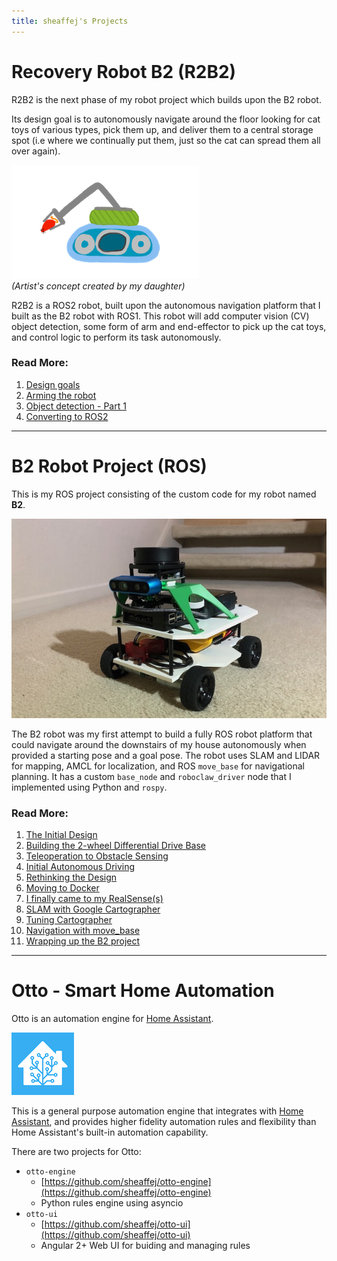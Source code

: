 ```yaml
---
title: sheaffej's Projects
---
```


# Recovery Robot B2 (R2B2)

R2B2 is the next phase of my robot project which builds upon the B2 robot. 

Its design goal is to autonomously navigate around the floor looking for cat toys of various types, pick them up, and deliver them to a central storage spot (i.e where we continually put them, just so the cat can spread them all over again).

![](r2b2/images/r2b2-artists-concept.png)  
_(Artist's concept created by my daughter)_

R2B2 is a ROS2 robot, built upon the autonomous navigation platform that I built as the B2 robot with ROS1. This robot will add computer vision (CV) object detection, some form of arm and end-effector to pick up the cat toys, and control logic to perform its task autonomously.

### Read More:
1. [Design goals](r2b2/initial-design/design-goals)
2. [Arming the robot](r2b2/initial-design/arming-the-robot)
3. [Object detection - Part 1](r2b2/initial-design/yolo-obj-detection-1)
4. [Converting to ROS2](r2b2/conversion/roboclaw-and-base)

---

# B2 Robot Project (ROS)

This is my ROS project consisting of the custom code for my robot named **B2**.

![](b2/images/b2_oct_2020_400px.jpeg)

The B2 robot was my first attempt to build a fully ROS robot platform that could navigate around the downstairs of my house autonomously when provided a starting pose and a goal pose. The robot uses SLAM and LIDAR for mapping, AMCL for localization, and ROS `move_base` for navigational planning. It has a custom `base_node` and `roboclaw_driver` node that I implemented using Python and `rospy`.

### Read More:
1. [The Initial Design](b2/2wd-base/InitialDesign)
2. [Building the 2-wheel Differential Drive Base](b2/2wd-base/Building-the-Drive-Base)
3. [Teleoperation to Obstacle Sensing](b2/2wd-base/Teleoperation-to-Obstacle-Sensing)
4. [Initial Autonomous Driving](b2/2wd-base/Initial-Autonomous-Driving)
5. [Rethinking the Design](b2/4wd-base/rethinking-the-design)
6. [Moving to Docker](b2/4wd-base/moving-to-docker)
7. [I finally came to my RealSense(s)](b2/4wd-base/intel-realsense)
8. [SLAM with Google Cartographer](b2/slam/slam-with-cartographer)
9. [Tuning Cartographer](/b2/slam/tuning-cartographer)
10. [Navigation with move_base](/b2/nav/nav-with-move_base)
11. [Wrapping up the B2 project](/b2/nav/wrapping-up)

---

# Otto - Smart Home Automation
Otto is an automation engine for [Home Assistant](https://www.home-assistant.io/).

![](otto/images/ha_logo_100px.png)

This is a general purpose automation engine that integrates with [Home Assistant](https://www.home-assistant.io/), and provides higher fidelity automation rules and flexibility than Home Assistant's built-in automation capability.

There are two projects for Otto:
* `otto-engine`
  * [https://github.com/sheaffej/otto-engine](https://github.com/sheaffej/otto-engine)
  * Python rules engine using asyncio
* `otto-ui`
  * [https://github.com/sheaffej/otto-ui](https://github.com/sheaffej/otto-ui)
  * Angular 2+ Web UI for buiding and managing rules